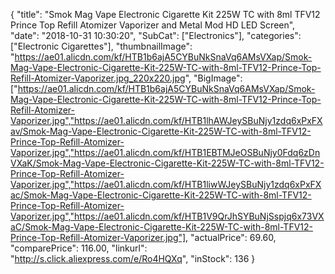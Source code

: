 {
	"title": "Smok Mag Vape Electronic Cigarette Kit 225W TC with 8ml TFV12 Prince Top Refill Atomizer Vaporizer and Metal Mod HD LED Screen",
	"date": "2018-10-31 10:30:20",
	"SubCat": ["Electronics"],
	"categories": ["Electronic Cigarettes"],
	"thumbnailImage": "https://ae01.alicdn.com/kf/HTB1b6ajA5CYBuNkSnaVq6AMsVXap/Smok-Mag-Vape-Electronic-Cigarette-Kit-225W-TC-with-8ml-TFV12-Prince-Top-Refill-Atomizer-Vaporizer.jpg_220x220.jpg",
	"BigImage": ["https://ae01.alicdn.com/kf/HTB1b6ajA5CYBuNkSnaVq6AMsVXap/Smok-Mag-Vape-Electronic-Cigarette-Kit-225W-TC-with-8ml-TFV12-Prince-Top-Refill-Atomizer-Vaporizer.jpg","https://ae01.alicdn.com/kf/HTB1lhAWJeySBuNjy1zdq6xPxFXav/Smok-Mag-Vape-Electronic-Cigarette-Kit-225W-TC-with-8ml-TFV12-Prince-Top-Refill-Atomizer-Vaporizer.jpg","https://ae01.alicdn.com/kf/HTB1EBTMJeOSBuNjy0Fdq6zDnVXaK/Smok-Mag-Vape-Electronic-Cigarette-Kit-225W-TC-with-8ml-TFV12-Prince-Top-Refill-Atomizer-Vaporizer.jpg","https://ae01.alicdn.com/kf/HTB1liwWJeySBuNjy1zdq6xPxFXac/Smok-Mag-Vape-Electronic-Cigarette-Kit-225W-TC-with-8ml-TFV12-Prince-Top-Refill-Atomizer-Vaporizer.jpg","https://ae01.alicdn.com/kf/HTB1V9QrJhSYBuNjSspjq6x73VXaC/Smok-Mag-Vape-Electronic-Cigarette-Kit-225W-TC-with-8ml-TFV12-Prince-Top-Refill-Atomizer-Vaporizer.jpg"],
	"actualPrice": 69.60,
	"comparePrice": 116.00,
	"linkurl": "http://s.click.aliexpress.com/e/Ro4HQXq",
	"inStock": 136
}
